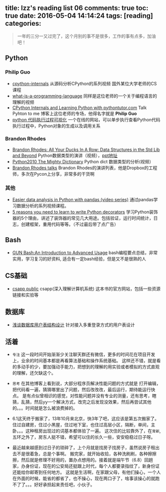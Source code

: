 title: lzz's reading list 06
comments: true
toc: true
date: 2016-05-04 14:14:24
tags: [reading]
categories:
---

<!-- more -->
> 一年的三分一又过完了，这个月别的事不是很多，工作的事有点多，加油吧！


## Python

### Philip Guo

* [cpython-internals](http://pgbovine.net/cpython-internals.htm) 从源码分析CPython的系列视频 国外某位大学老师的CS课程
* [what-is-a-programming-language](http://pgbovine.net/what-is-a-programming-language.htm) 同样是这位老师的一个关于编程语言的理解的视频
* [CPython Internals and Learning Python with pythontutor.com](https://talkpython.fm/episodes/show/22/cpython-internals-and-learning-python-with-pythontutor.com) Talk Pyhton to me 博客上这位老师的专场，他得名字就是 **Philip Guo**
* [python 代码执行过程可视化](http://www.pythontutor.com) 一个在线的网站，可以单步执行查看Python代码执行过程中，Python对象的生成以及调用关系


### Brandon Rhodes

* [Brandon Rhodes: All Your Ducks In A Row: Data Structures in the Std Lib and Beyond](https://www.youtube.com/watch?v=fYlnfvKVDoM) Python数据类型的演讲（视频），[ppt地址](http://rhodesmill.org/brandon/slides/2014-04-pycon/data-structures/)
* [Python2010 The Mighty Dictionary](https://www.youtube.com/watch?v=C4Kc8xzcA68) Python dict 数据类型的分析(视频）
* [Brandon Rhodes talks](http://rhodesmill.org/brandon/)  Brandon Rhodes的演讲列表，他是Dropbox的工程师，多次在Pycon上分享，非常多的干货啊

### 其他

* [Easier data analysis in Python with pandas (video series)](http://www.dataschool.io/easier-data-analysis-with-pandas/) 通过pandas学习数据分析的系列视频课程。
* [5 reasons you need to learn to write Python decorators](https://www.oreilly.com/ideas/5-reasons-you-need-to-learn-to-write-python-decorators) 学习Python装饰器的5个理由，讲述了装饰器的常见几大用途。包括验证，运行时间统计，日志，创建框架，重用代码等等。（不过最后带了点广告）

## Bash

* [GUN Bash:An Introduction to Advanced Usage](http://cdn.oreillystatic.com/en/assets/1/event/115/Introduction%20to%20Advanced%20Bash%20Usage%20Presentation.pdf) bash编程要点总结，非常实用，学习复习的好资料, 适合有一定bash经验，但是又不是很熟的人


## CS基础

* [csapp public](http://csapp.cs.cmu.edu/public/students.html) csapp(深入理解计算机系统) 这本书的官方网站，包括一些资源链接和实验等


## 数据库

* [浅谈数据库用户表结构设计](http://wpceo.com/user-database-table-design/) 针对接入多重登录方式的用户表设计



## 活着

* `专注` 这一段时间开始渐渐少关注聊天群还有微信，更多的时间花在项目开发上，业余的时间基本都是再看算法基础和操作系统基础。 这样还不错，就是看的多动手的少，要加强动手能力，把想到的理解的用实验或者模拟的方式直观的理解，还欠缺这个。

* `思考` 在其他博客上看到说，大部分程序员解决性能问题的方式就是 打开编辑，把代码看一遍，猜猜哪里出了问题，然后改改改，最后运行，期待能运行快点。 是有点似曾相识的感觉，对性能问题并没有专业的测量，还有思考，瞎猜，乱猜，然后yy一个解决方式，改完之后发现没效果，然后再尝试其他的。。。时间就是怎么被浪费掉的。

* 6.1这天终于搬家了，13年10月来北京，快3年了吧，这应该是第五次搬家了。 住过自建房，住过小黑屋，住过地下室，也住过高层小区，隔断，单间，主卧。。。这种租房出现过的词基本都体验了一遍。 这次住的比较靠外了，在`育新`,五环之外了，房东人挺不错，希望可以住的长久一些，安安稳稳过日子呀。

* 最近越来越感到过日子的琐碎了，上个月就是找房子找房子，虽然说房子租出去不是很着急，总是个事啊。 搬完家，就开始收拾，各种洗刷刷，各种擦擦擦，然后就是修理不好用的，置办点想用的。接着就是端午节（6.8）回趟家，办身份证，现在的公安局还挺跟上时代，每个人都要录指纹了，新身份证还能给你邮寄到任何地方。 这就是生活啊，在家跟父母，有他们操心，一个人在外面的时候，能省的都省了，也不操心，现在两口子了，啥事该操心的就跑不了了。。。好好承担起来责任吧，小伙子。

